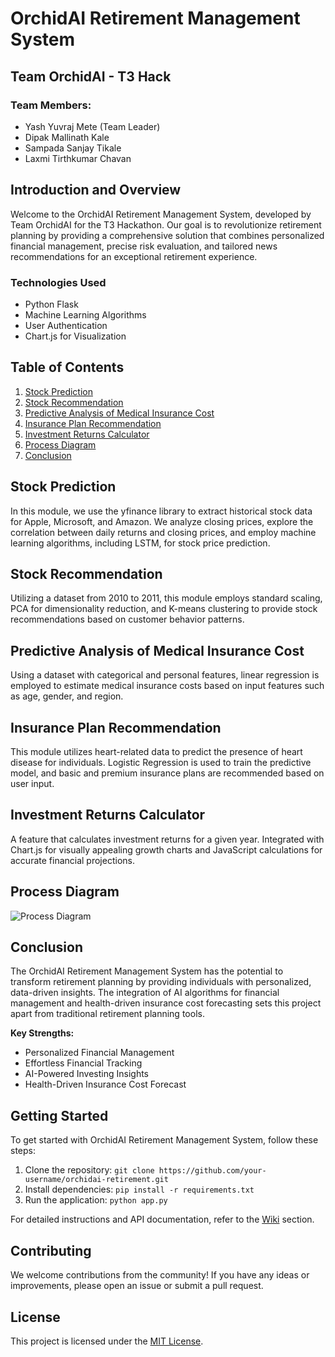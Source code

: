 # OrchidAI Retirement Management System

## Team OrchidAI - T3 Hack

### Team Members:
- Yash Yuvraj Mete (Team Leader)
- Dipak Mallinath Kale
- Sampada Sanjay Tikale
- Laxmi Tirthkumar Chavan

## Introduction and Overview

Welcome to the OrchidAI Retirement Management System, developed by Team OrchidAI for the T3 Hackathon. Our goal is to revolutionize retirement planning by providing a comprehensive solution that combines personalized financial management, precise risk evaluation, and tailored news recommendations for an exceptional retirement experience.

### Technologies Used
- Python Flask
- Machine Learning Algorithms
- User Authentication
- Chart.js for Visualization

## Table of Contents
1. [Stock Prediction](#stock-prediction)
2. [Stock Recommendation](#stock-recommendation)
3. [Predictive Analysis of Medical Insurance Cost](#predictive-analysis-of-medical-insurance-cost)
4. [Insurance Plan Recommendation](#insurance-plan-recommendation)
5. [Investment Returns Calculator](#investment-returns-calculator)
6. [Process Diagram](#process-diagram)
7. [Conclusion](#conclusion)

## Stock Prediction

In this module, we use the yfinance library to extract historical stock data for Apple, Microsoft, and Amazon. We analyze closing prices, explore the correlation between daily returns and closing prices, and employ machine learning algorithms, including LSTM, for stock price prediction.

## Stock Recommendation

Utilizing a dataset from 2010 to 2011, this module employs standard scaling, PCA for dimensionality reduction, and K-means clustering to provide stock recommendations based on customer behavior patterns.

## Predictive Analysis of Medical Insurance Cost

Using a dataset with categorical and personal features, linear regression is employed to estimate medical insurance costs based on input features such as age, gender, and region.

## Insurance Plan Recommendation

This module utilizes heart-related data to predict the presence of heart disease for individuals. Logistic Regression is used to train the predictive model, and basic and premium insurance plans are recommended based on user input.

## Investment Returns Calculator

A feature that calculates investment returns for a given year. Integrated with Chart.js for visually appealing growth charts and JavaScript calculations for accurate financial projections.

## Process Diagram

![Process Diagram](link-to-your-image.png)

## Conclusion

The OrchidAI Retirement Management System has the potential to transform retirement planning by providing individuals with personalized, data-driven insights. The integration of AI algorithms for financial management and health-driven insurance cost forecasting sets this project apart from traditional retirement planning tools.

**Key Strengths:**
- Personalized Financial Management
- Effortless Financial Tracking
- AI-Powered Investing Insights
- Health-Driven Insurance Cost Forecast

## Getting Started

To get started with OrchidAI Retirement Management System, follow these steps:

1. Clone the repository: `git clone https://github.com/your-username/orchidai-retirement.git`
2. Install dependencies: `pip install -r requirements.txt`
3. Run the application: `python app.py`

For detailed instructions and API documentation, refer to the [Wiki](link-to-wiki) section.

## Contributing

We welcome contributions from the community! If you have any ideas or improvements, please open an issue or submit a pull request.

## License

This project is licensed under the [MIT License](LICENSE).
